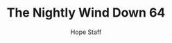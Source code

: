 ---
image: /assets/img/nwd/64_nwd_psalm_91_14b-15b_niv.png
title: The Nightly Wind Down 64
number: 64
categories:
  - The Nightly Wind Down
author: Hope Staff
notes: The Nightly Wind Down 64
embed: >-
  EMBED_GOES_HERE
transcript: >-
  SOME LINES OF TEXT START HERE
---